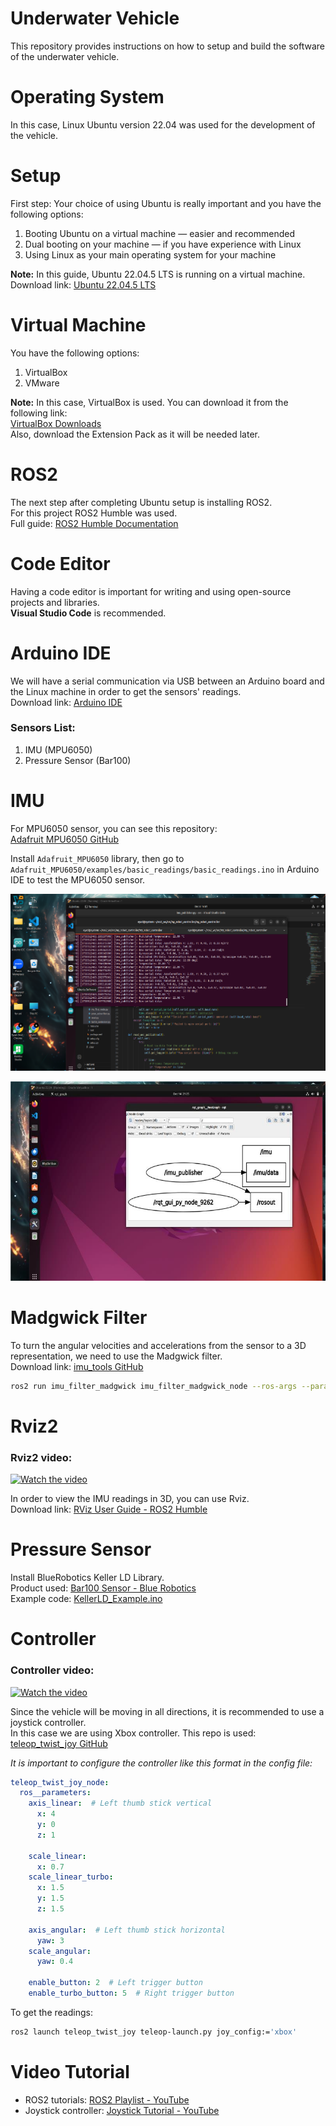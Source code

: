 # Underwater Vehicle

This repository provides instructions on how to setup and build the software of the underwater vehicle.

# Operating System

In this case, Linux Ubuntu version 22.04 was used for the development of the vehicle.

# Setup

First step: Your choice of using Ubuntu is really important and you have the following options:

1. Booting Ubuntu on a virtual machine — easier and recommended  
2. Dual booting on your machine — if you have experience with Linux  
3. Using Linux as your main operating system for your machine  

**Note:** In this guide, Ubuntu 22.04.5 LTS is running on a virtual machine.  
Download link: [Ubuntu 22.04.5 LTS](https://releases.ubuntu.com/jammy/ )

# Virtual Machine

You have the following options:

1. VirtualBox  
2. VMware  

**Note:** In this case, VirtualBox is used. You can download it from the following link:  
[VirtualBox Downloads](https://www.virtualbox.org/wiki/Downloads )  
Also, download the Extension Pack as it will be needed later.

# ROS2

The next step after completing Ubuntu setup is installing ROS2.  
For this project ROS2 Humble was used.  
Full guide: [ROS2 Humble Documentation](https://docs.ros.org/en/humble/index.html )

# Code Editor

Having a code editor is important for writing and using open-source projects and libraries.  
**Visual Studio Code** is recommended.

# Arduino IDE

We will have a serial communication via USB between an Arduino board and the Linux machine in order to get the sensors' readings.  
Download link: [Arduino IDE](https://www.arduino.cc/en/software/ )

### Sensors List:
1. IMU (MPU6050)  
2. Pressure Sensor (Bar100)
 
# IMU

For MPU6050 sensor, you can see this repository:  
[Adafruit MPU6050 GitHub](https://github.com/adafruit/Adafruit_MPU6050 ) 

Install `Adafruit_MPU6050` library, then go to `Adafruit_MPU6050/examples/basic_readings/basic_readings.ino` in Arduino IDE to test the MPU6050 sensor.

![Sensor readings](media/IMU_readings.png)

![rqt graph of the IMU](media/IMU_graph.png)

# Madgwick Filter

To turn the angular velocities and accelerations from the sensor to a 3D representation, we need to use the Madgwick filter.  
Download link: [imu_tools GitHub](https://github.com/CCNYRoboticsLab/imu_tools )

```bash
ros2 run imu_filter_madgwick imu_filter_madgwick_node --ros-args --param use_mag:=false
```

# Rviz2

### Rviz2 video:
[![Watch the video]( https://img.youtube.com/vi/_TqFYcdwoNE/hqdefault.jpg )](https://www.youtube.com/watch?v=_TqFYcdwoNE)

In order to view the IMU readings in 3D, you can use Rviz.  
Download link: [RViz User Guide - ROS2 Humble](https://docs.ros.org/en/humble/Tutorials/Intermediate/RViz/RViz-User-Guide/RViz-User-Guide.html )



# Pressure Sensor

Install BlueRobotics Keller LD Library.  
Product used: [Bar100 Sensor - Blue Robotics](https://bluerobotics.com/store/sensors-cameras/sensors/bar100-sensor-r2-rp/ )  
Example code: [KellerLD_Example.ino](https://github.com/bluerobotics/BlueRobotics_KellerLD_Library/blob/master/examples/KellerLD_Example/KellerLD_Example.ino )

# Controller

### Controller video:
[![Watch the video](https://img.youtube.com/vi/3aG9_xgjOY4/hqdefault.jpg )](https://www.youtube.com/watch?v=3aG9_xgjOY4)

Since the vehicle will be moving in all directions, it is recommended to use a joystick controller.  
In this case we are using Xbox controller. This repo is used:  
[teleop_twist_joy GitHub](https://github.com/ros-teleop/teleop_twist_joy )

*It is important to configure the controller like this format in the config file:*

```yaml
teleop_twist_joy_node:
  ros__parameters:
    axis_linear:  # Left thumb stick vertical
      x: 4
      y: 0
      z: 1

    scale_linear:
      x: 0.7
    scale_linear_turbo:
      x: 1.5
      y: 1.5
      z: 1.5

    axis_angular:  # Left thumb stick horizontal
      yaw: 3
    scale_angular:
      yaw: 0.4

    enable_button: 2  # Left trigger button
    enable_turbo_button: 5  # Right trigger button
```

To get the readings:

```bash
ros2 launch teleop_twist_joy teleop-launch.py joy_config:='xbox'
```

# Video Tutorial

- ROS2 tutorials: [ROS2 Playlist - YouTube](https://www.youtube.com/watch?v=0aPbWsyENA8&list=PLLSegLrePWgJudpPUof4-nVFHGkB62Izy)  
- Joystick controller: [Joystick Tutorial - YouTube]( https://www.youtube.com/watch?v=_MVA1fkzRKM&list=PL1YH3iMfizDLgcrTL1rj4NxXYKnPLLkby&index=18)
